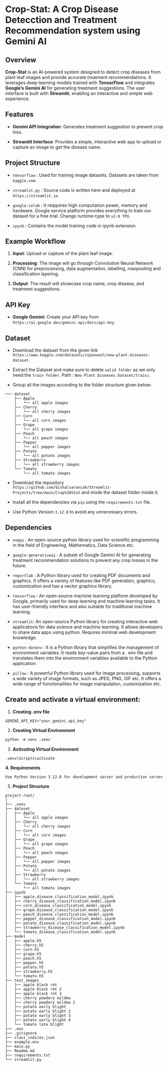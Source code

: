 # Crop-Stat: A Crop Disease Detecction and Treatment Recommendation system using Gemini AI

## Overview
**Crop-Stat** is an AI-powered system designed to detect crop diseases from plant leaf images and provide accurate treatment recommendations. It leverages deep learning models trained with **TensorFlow** and integrates **Google’s Gemini AI** for generating treatment suggestions. The user interface is built with **Streamlit**, enabling an interactive and simple web experience.

## Features
- **Gemini API Integration**: Generates treatment suggestion to prevent crop loss.

- **Streamlit Interface**: Provides a simple, interactive web app to upload or capture an image to get the disease name.

## Project Structure

- `tensorflow` : Used for training image datasets. Datasets are taken from `kaggle.com`.

- `streamlit.py` : Source code is written here and deployed at `https://streamlit.io`.

- `google-colab` : It reqquires high computation power, memory and hardware. Google service platform provides everything to train our dataset for a free trial. Change runtime-type to `v2-8 TPU`.

- `ipynb` : Contains the model training code in ipynb extension.

## Example Workflow

1. **Input**: Upload or capture of the plant leaf image.
  
2. **Processing**: The image will go through Convolution Neural Network (CNN) for preprocessing, data augmentation, labelling, maxpooling and classification layering.

3. **Output**: The result will showcase crop name, crop disease, and treatment suggestions.

## API Key
- **Google Gemini**: Create your API key from `https://ai.google.dev/gemini-api/docs/api-key`.


## Dataset
- Download the dataset from the given link `https://www.kaggle.com/datasets/vipoooool/new-plant-diseases-dataset`.

- Extract the Dataset and make sure to delete `valid folder` as we only need the `train folder`. Path : `New Plant Diseases Dataset/train/`.

- Group all the images according to the folder structure given below:

```
─── dataset
    ├── Apple
    │   └── all apple images
    ├── Cherry
    │   └── all cherry images
    ├── Corn
    │   └── all corn images
    ├── Grape
    │   └── all grape images
    ├── Peach
    │   └── all peach images
    ├── Pepper
    │   └── all pepper images
    ├── Potato
    │   └── all potato images
    ├── Strawberry
    │   └── all strawberry images
    └── Tomato
        └── all tomato images
```

- Download the repository `https://github.com/bishalsaraniah/Streamlit-Projects/tree/main/Crop%20Stat` and mode the dataset folder inside it.

- Install all the dependencies via `pip` using the `requirements.txt` file.

- Use Python Version `3.12.8` to avoid any unnecessary errors.

## Dependencies

- `numpy` : An open-source python library used for scientific programming in the field of Engineering, Mathematics, Data Science etc.

- `google-generativeai` : A subset of Google Gemini AI for generating treatment recommendation solutions to prevent any crop losses in the future.

- `reportlab` : A Python library used for creating PDF documents and graphics. It offers a variety of features like PDF generation, graphics, customization and has a vector graphics library. 

- `tensorflow` : An open-source machine learning platform developed by Google, primarily used for deep learning and machine learning tasks. It has user-friendly interface and also suitable for traditional machine learning.

- `streamlit`: An open-source Python library for creating interactive web applications for data science and machine learning. It allows developers to share data apps using python. Requires minimal web development knowledge.

- `python-dotenv` : It is a Python library that simplifies the management of environment variables. It reads key-value pairs from a . env file and translates them into the environment variables available to the Python application.

- `pillow` : A powerful Python library used for image processing, supports a wide variety of image formats, such as JPEG, PNG, GIF etc. It offers a wide range of functionalities for image manipulation, customization etc.

## Create and activate a virtual environment:


1. **Creating .env file**
```
GEMINI_API_KEY="your_gemini_api_key"
```

2. **Creating Virtual Environment**
```python
python -m venv .venv
```

3. **Activating Virtual Environment**
```
.venv\Scripts\activate 

```

**4. Requirements**

```
Use Python Version 3.12.8 for development server and production server
```

5. **Project Structure**

```
project-root/
│
├── .venv
├── dataset
│   ├── Apple
│   │   └── all apple images
│   ├── Cherry
│   │   └── all cherry images
│   ├── Corn
│   │   └── all corn images
│   ├── Grape
│   │   └── all grape images
│   ├── Peach
│   │   └── all peach images
│   ├── Pepper
│   │   └── all pepper images
│   ├── Potato
│   │   └── all potato images
│   ├── Strawberry
│   │   └── all strawberry images
│   └── Tomato
│       └── all tomato images
├── ipynb
│   ├── apple_disease_classification_model.ipynb
│   ├── cherry_disease_classification_model.ipynb
│   ├── corn_disease_classification_model.ipynb
│   ├── grape_disease_classification_model.ipynb
│   ├── peach_disease_classification_model.ipynb
│   ├── pepper_disease_classification_model.ipynb
│   ├── potato_disease_classification_model.ipynb
│   ├── strawberry_disease_classification_model.ipynb
│   └── tomato_disease_classification_model.ipynb
├── model
│   ├── apple.h5
│   ├── cherry.h5
│   ├── corn.h5
│   ├── grape.h5
│   ├── peach.h5
│   ├── pepper.h5
│   ├── potato.h5
│   ├── strawberry.h5
│   └── tomato.h5
├── test_images
│   ├── apple black rot
│   ├── apple black rot 2
│   ├── apple black rot 3
│   ├── cherry powdery mildew
│   ├── cherry powdery mildew 2
│   ├── potato early blight
│   ├── potato early blight 2
│   ├── potato early blight 3
│   ├── potato early blight 4
│   └── tomato late blight
├── .env
├── .gitignore
├── class_indices.json
├── example.env
├── main.py
├── Readme.md
├── requirements.txt
└── streamlit.py
```
